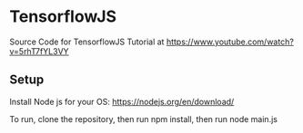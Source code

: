 # TensorflowJS

Source Code for TensorflowJS Tutorial at https://www.youtube.com/watch?v=5rhT7fYL3VY

## Setup

Install Node js for your OS: https://nodejs.org/en/download/

To run, clone the repository, then run npm install, then run node main.js

